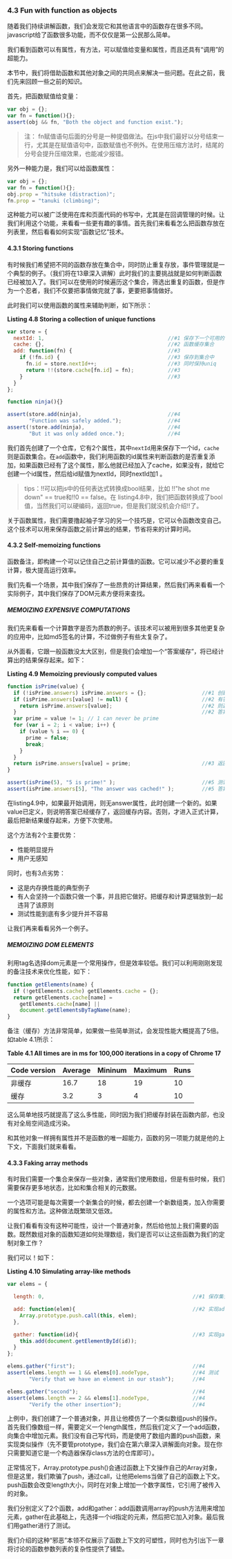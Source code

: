 ### 4.3 Fun with function as objects

随着我们持续讲解函数，我们会发现它和其他语言中的函数存在很多不同。javascript给了函数很多功能，而不仅仅是第一公民那么简单。

我们看到函数可以有属性，有方法，可以赋值给变量和属性，而且还具有“调用”的超能力。

本节中，我们将借助函数和其他对象之间的共同点来解决一些问题。在此之前，我们先来回顾一些之前的知识。

首先，把函数赋值给变量：

```javascript
var obj = {};
var fn = function(){};
assert(obj && fn, "Both the object and function exist.");
```

> 注： fn赋值语句后面的分号是一种提倡做法。在js中我们最好以分号结束一行，尤其是在赋值语句中，函数赋值也不例外。在使用压缩方法时，结尾的分号会提升压缩效果，也能减少报错。

另外一种能力是，我们可以给函数属性：

```javascript
var obj = {};
var fn = function(){};
obj.prop = "hitsuke (distraction)";
fn.prop = "tanuki (climbing)";
```

这种能力可以被广泛使用在库和页面代码的书写中，尤其是在回调管理的时候。让我们利用这个功能，来看看一些更有趣的事情。首先我们来看看怎么把函数存放在列表里，然后看看如何实现“函数记忆”技术。

#### 4.3.1 Storing functions

有时候我们希望把不同的函数存放在集合中，同时防止重复存放，事件管理就是一个典型的例子。（我们将在13章深入讲解）此时我们的主要挑战就是如何判断函数已经被加入了。我们可以在使用的时候遍历这个集合，筛选出重复的函数，但是作为一个忍者，我们不仅要把事情做完就了事，更要把事情做好。

此时我们可以使用函数的属性来辅助判断，如下所示：

**Listing 4.8 Storing a collection of unique functions**
```Javascript
var store = {
  nextId: 1,                                        //#1 保存下一个可用的id
  cache: {},                                        //#2 函数缓存集合
  add: function(fn) {                               //#3
    if (!fn.id) {                                   //#3 保存到集合中
      fn.id = store.nextId++;                       //#3 同时保持uniq
      return !!(store.cache[fn.id] = fn);           //#3
    }                                               //#3
  }
};

function ninja(){}

assert(store.add(ninja),                            //#4
       "Function was safely added.");               //#4
assert(!store.add(ninja),                           //#4
       "But it was only added once.");              //#4

```

我们首先创建了一个仓库，它有2个属性，其中`nextId`用来保存下一个id，`cache`则是函数集合。在`add`函数中，我们利用函数的id属性来判断函数的是否重复添加，如果函数已经有了这个属性，那么他就已经加入了cache，如果没有，就给它创建一个id属性，然后给id赋值为nextId，同时nextId加1 。

> tips：!!可以把js中的任何表达式转换成bool结果，比如 !!"he shot me down" == true和!!0 == false。在 listing4.8中，我们把函数转换成了bool值，当然我们可以硬编码，返回true，但是我们就没机会介绍!!了。

关于函数属性，我们需要撸起袖子学习的另一个技巧是，它可以令函数改变自己。这个技术可以用来保存函数之前计算出的结果，节省将来的计算时间。

#### 4.3.2 Self-memoizing functions

函数备注，即构建一个可以记住自己之前计算值的函数。它可以减少不必要的重复计算，极大提高运行效率。

我们先看一个场景，其中我们保存了一些昂贵的计算结果，然后我们再来看看一个实际例子，其中我们保存了DOM元素方便将来查找。

##### MEMOIZING EXPENSIVE COMPUTATIONS

我们先来看看一个计算数字是否为质数的例子。该技术可以被用到很多其他更复杂的应用中，比如md5签名的计算，不过做例子有些太复杂了。

从外面看，它跟一般函数没太大区别，但是我们会增加一个“答案缓存”，将已经计算出的结果保存起来。如下：

**Listing 4.9 Memoizing previously computed values**

```javascript
function isPrime(value) {
  if (!isPrime.answers) isPrime.answers = {};                  //#1 创建缓存
  if (isPrime.answers[value] != null) {                        //#2 有答案
    return isPrime.answers[value];                             //#2 则返回
  }                                                            //#2 答案
  var prime = value != 1; // 1 can never be prime
  for (var i = 2; i < value; i++) {
    if (value % i == 0) {
      prime = false;
      break;
    }
  }
  return isPrime.answers[value] = prime;                       //#3 返回是否质数
}

assert(isPrime(5), "5 is prime!" );                            //#5 测试
assert(isPrime.answers[5], "The answer was cached!" );         //#5 答案已经保存
```

在listing4.9中，如果最开始调用，则无answer属性，此时创建一个新的。如果value已定义，则说明答案已经缓存了，返回缓存内容。否则，才进入正式计算，最后把新结果缓存起来，方便下次使用。

这个方法有2个主要优势：

* 性能明显提升
* 用户无感知

同时，也有3点劣势：

* 这是内存换性能的典型例子
* 有人会坚持一个函数只做一个事，并且把它做好。把缓存和计算逻辑放到一起违背了该原则
* 测试性能到底有多少提升并不容易

让我们再来看看另外一个例子。

##### MEMOIZING DOM ELEMENTS

利用tag名选择dom元素是一个常用操作，但是效率较低。我们可以利用刚刚发现的备注技术来优化性能，如下：

```javascript
function getElements(name) {
  if (!getElements.cache) getElements.cache = {};
  return getElements.cache[name] =
    getElements.cache[name] ||
    document.getElementsByTagName(name);
}
```

备注（缓存）方法非常简单，如果做一些简单测试，会发现性能大概提高了5倍。如table 4.1所示：

**Table 4.1 All times are in ms for 100,000 iterations in a copy of Chrome 17**

Code version | Average | Mininum | Maximum | Runs
-------------|---------|---------|---------|-----
非缓存        | 16.7    | 18      | 19      | 10
缓存          |  3.2    |  3      |  4      | 10

这么简单地技巧就提高了这么多性能，同时因为我们把缓存封装在函数内部，也没有对全局空间造成污染。

和其他对象一样拥有属性并不是函数的唯一超能力，函数的另一项能力就是他的上下文，下面我们就来看看。

#### 4.3.3 Faking array methods

有时我们需要一个集合来保存一些对象，通常我们使用数组，但是有些时候，我们需要保存更多地状态，比如和集合相关的元数据。

一个选项可能是每次需要一个新集合的时候，都去创建一个新数组类，加入你需要的属性和方法。这种做法既繁琐又低效。

让我们看看有没有这种可能性，设计一个普通对象，然后给他加上我们需要的函数。既然数组对象的函数知道如何处理数组，我们是否可以让这些函数为我们的定制对象工作？

我们可以！如下：

**Listing 4.10 Simulating array-like methods**

```javascript
var elems = {

  length: 0,                                                //#1 保存集合大小，这是模拟数组的第一步。

  add: function(elem){                                      //#2 实现add操作。既然内置的array对象已经有了类似方法，为什么要重复造轮子呢？
    Array.prototype.push.call(this, elem);
  },

  gather: function(id){                                     //#3 实现gather函数，先根据id找到对应元素，然后add到集合中
    this.add(document.getElementById(id));
  }
};

elems.gather("first");                                      //#4
assert(elems.length == 1 && elems[0].nodeType,              //#4 测试
       "Verify that we have an element in our stash");      //#4

elems.gather("second");                                     //#4
assert(elems.length == 2 && elems[1].nodeType,              //#4
       "Verify the other insertion");                       //#4
```

上例中，我们创建了一个普通对象，并且让他模仿了一个类似数组push的操作。首先我们像数组一样，需要定义一个length属性，然后我们定义了一个add函数，向集合中增加元素。我们没有自己写代码，而是使用了数组内置的push函数，来实现类似操作（先不要管prototype，我们会在第六章深入讲解面向对象。现在你只需要知道它是一个构造器保存class方法的仓库即可）。

正常情况下，Array.prototype.push()会通过函数上下文操作自己的Array对象， 但是这里，我们欺骗了push，通过call，让他把elems当做了自己的函数上下文。push函数会改变length大小，同时在对象上增加一个数字属性，它引用了被传入的对象。

我们分别定义了2个函数，add和gather：add函数调用array的push方法用来增加元素，gather在此基础上，先选择一个id指定的元素，然后把它加入对象。最后我们用gather进行了测试。

我们介绍的这种“邪恶”本领不仅展示了函数上下文的可塑性，同时也为引出下一章将讨论的函数参数列表的复杂性提供了铺垫。
